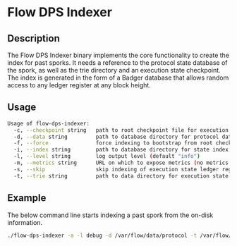 # Flow DPS Indexer

## Description

The Flow DPS Indexer binary implements the core functionality to create the index for past sporks.
It needs a reference to the protocol state database of the spork, as well as the trie directory and an execution state checkpoint.
The index is generated in the form of a Badger database that allows random access to any ledger register at any block height.

## Usage

```sh
Usage of flow-dps-indexer:
  -c, --checkpoint string   path to root checkpoint file for execution state trie
  -d, --data string         path to database directory for protocol data (default "data")
  -f, --force               force indexing to bootstrap from root checkpoint and overwrite existing index
  -i, --index string        path to database directory for state index (default "index")
  -l, --level string        log output level (default "info")
  -m, --metrics string      URL on which to expose metrics (no metrics are exposed when left empty)
  -s, --skip                skip indexing of execution state ledger registers
  -t, --trie string         path to data directory for execution state ledger
```

## Example

The below command line starts indexing a past spork from the on-disk information.

```sh
./flow-dps-indexer -a -l debug -d /var/flow/data/protocol -t /var/flow/data/execution -c /var/flow/bootstrap/root.checkpoint -i /var/flow/data/index
```
